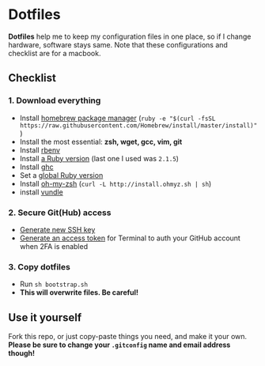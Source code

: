# Dotfiles

**Dotfiles** help me to keep my configuration files in one place, so if I change hardware, software stays same.
Note that these configurations and checklist are for a macbook.

## Checklist

### 1. Download everything

- Install [homebrew package manager](http://brew.sh/) (`ruby -e "$(curl -fsSL https://raw.githubusercontent.com/Homebrew/install/master/install)"`)
- Install the most essential: __zsh, wget, gcc, vim, git__
- Install [rbenv](https://github.com/sstephenson/rbenv)
- Install [a Ruby version](https://github.com/sstephenson/rbenv#installing-ruby-versions) (last one I used was `2.1.5`)
- Install [ghc](https://www.haskell.org/ghc/)
- Set a [global Ruby version](https://github.com/sstephenson/rbenv#rbenv-global)
- Install [oh-my-zsh](https://github.com/robbyrussell/oh-my-zsh) (`curl -L http://install.ohmyz.sh | sh`)
- install [vundle](https://github.com/gmarik/Vundle.vim)

### 2. Secure Git(Hub) access

- [Generate new SSH key](https://help.github.com/articles/generating-ssh-keys/)
- [Generate an access token](https://help.github.com/articles/creating-an-access-token-for-command-line-use/) for Terminal to auth your GitHub account when 2FA is enabled

### 3. Copy dotfiles

- Run `sh bootstrap.sh`
- **This will overwrite files. Be careful!**

## Use it yourself

Fork this repo, or just copy-paste things you need, and make it your own. **Please be sure to change your `.gitconfig` name and email address though!**

